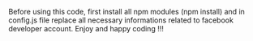 Before using this code, first install all npm modules (npm install)
and in config.js file replace all necessary informations related to facebook developer account.
Enjoy and happy coding !!!
